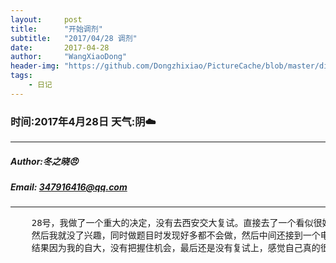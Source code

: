 ```yaml
---
layout:     post
title:      "开始调剂"
subtitle:   "2017/04/28 调剂"
date:       2017-04-28
author:     "WangXiaoDong"
header-img: "https://github.com/Dongzhixiao/PictureCache/blob/master/diaryPic/20170428.jpg?raw=true"
tags:
    - 日记
---
```


### 时间:2017年4月28日 天气:阴:cloud:
-----
#####   Author:冬之晓:angry:
#####   Email: 347916416@qq.com
----------

<pre>
    28号，我做了一个重大的决定，没有去西安交大复试。直接去了一个看似很好地单位面试，结果被告知一周六天班。
    然后我就没了兴趣，同时做题目时发现好多都不会做，然后中间还接到一个电话，可以去中科院信工所复试，然后我就直接跑过去了，
    结果因为我的自大，没有把握住机会，最后还是没有复试上，感觉自己真的很失落。晚上妈妈也训了我一顿！
</pre>